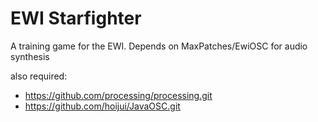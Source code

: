 EWI Starfighter
=================

A training game for the EWI. 
Depends on MaxPatches/EwiOSC for audio synthesis

also required:
- https://github.com/processing/processing.git
- https://github.com/hoijui/JavaOSC.git
